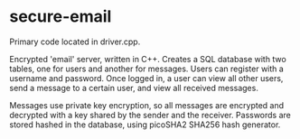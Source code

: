 # secure-email
Primary code located in driver.cpp.

Encrypted 'email' server, written in C++.  Creates a SQL database with two tables, one for users and another for messages.  Users can register with a username and password. Once logged in, a user can view all other users, send a message to a certain user, and view all received messages. 

Messages use private key encryption, so all messages are encrypted and decrypted with a key shared by the sender and the receiver.
Passwords are stored hashed in the database, using picoSHA2 SHA256 hash generator.
